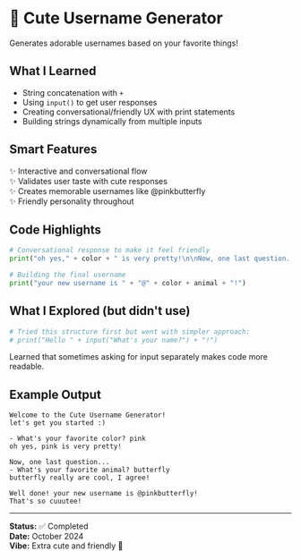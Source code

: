 # 🎀 Cute Username Generator

Generates adorable usernames based on your favorite things!

## What I Learned

- String concatenation with `+`
- Using `input()` to get user responses
- Creating conversational/friendly UX with print statements
- Building strings dynamically from multiple inputs

## Smart Features

✨ Interactive and conversational flow  
✨ Validates user taste with cute responses  
✨ Creates memorable usernames like @pinkbutterfly  
✨ Friendly personality throughout

## Code Highlights
```python
# Conversational response to make it feel friendly
print("oh yes," + color + " is very pretty!\n\nNow, one last question...")

# Building the final username
print("your new username is " + "@" + color + animal + "!")
```

## What I Explored (but didn't use)
```python
# Tried this structure first but went with simpler approach:
# print("Hello " + input("What's your name?") + "!")
```

Learned that sometimes asking for input separately makes code more readable.

## Example Output
```
Welcome to the Cute Username Generator!
let's get you started :)

- What's your favorite color? pink
oh yes, pink is very pretty!

Now, one last question...
- What's your favorite animal? butterfly
butterfly really are cool, I agree!

Well done! your new username is @pinkbutterfly!
That's so cuuutee!
```

---

**Status:** ✅ Completed  
**Date:** October 2024  
**Vibe:** Extra cute and friendly 🦋
